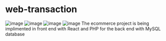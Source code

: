 # web-transaction

![image](https://user-images.githubusercontent.com/39740365/226712931-561dffbb-812f-45d8-a3f0-ac95dd759371.png)
![image](https://user-images.githubusercontent.com/39740365/226712800-cf5b83de-f0c3-4ad4-85d1-fa660638db40.png)
![image](https://user-images.githubusercontent.com/39740365/226712647-ac060e52-c1d6-4158-b1e3-c69dbcd1fcfd.png)
![image](https://user-images.githubusercontent.com/39740365/226715204-0005a56d-786e-4dc8-929c-41cc862c579a.png)
The ecommerce project is being implimented in front end with React and PHP for the back end with MySQL database
